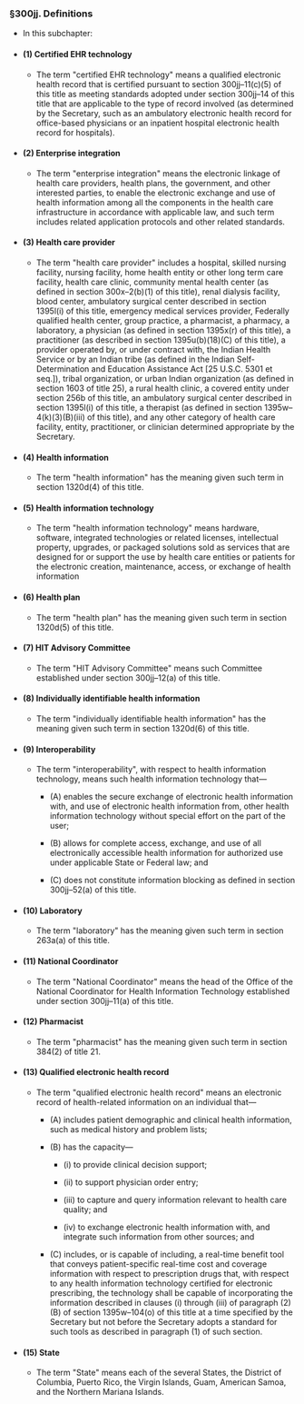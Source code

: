### §300jj. Definitions
* In this subchapter:

* #### (1) Certified EHR technology
  * The term "certified EHR technology" means a qualified electronic health record that is certified pursuant to section 300jj–11(c)(5) of this title as meeting standards adopted under section 300jj–14 of this title that are applicable to the type of record involved (as determined by the Secretary, such as an ambulatory electronic health record for office-based physicians or an inpatient hospital electronic health record for hospitals).

* #### (2) Enterprise integration
  * The term "enterprise integration" means the electronic linkage of health care providers, health plans, the government, and other interested parties, to enable the electronic exchange and use of health information among all the components in the health care infrastructure in accordance with applicable law, and such term includes related application protocols and other related standards.

* #### (3) Health care provider
  * The term "health care provider" includes a hospital, skilled nursing facility, nursing facility, home health entity or other long term care facility, health care clinic, community mental health center (as defined in section 300x–2(b)(1) of this title), renal dialysis facility, blood center, ambulatory surgical center described in section 1395l(i) of this title, emergency medical services provider, Federally qualified health center, group practice, a pharmacist, a pharmacy, a laboratory, a physician (as defined in section 1395x(r) of this title), a practitioner (as described in section 1395u(b)(18)(C) of this title), a provider operated by, or under contract with, the Indian Health Service or by an Indian tribe (as defined in the Indian Self-Determination and Education Assistance Act [25 U.S.C. 5301 et seq.]), tribal organization, or urban Indian organization (as defined in section 1603 of title 25), a rural health clinic, a covered entity under section 256b of this title, an ambulatory surgical center described in section 1395l(i) of this title, a therapist (as defined in section 1395w–4(k)(3)(B)(iii) of this title), and any other category of health care facility, entity, practitioner, or clinician determined appropriate by the Secretary.

* #### (4) Health information
  * The term "health information" has the meaning given such term in section 1320d(4) of this title.

* #### (5) Health information technology
  * The term "health information technology" means hardware, software, integrated technologies or related licenses, intellectual property, upgrades, or packaged solutions sold as services that are designed for or support the use by health care entities or patients for the electronic creation, maintenance, access, or exchange of health information

* #### (6) Health plan
  * The term "health plan" has the meaning given such term in section 1320d(5) of this title.

* #### (7) HIT Advisory Committee
  * The term "HIT Advisory Committee" means such Committee established under section 300jj–12(a) of this title.

* #### (8) Individually identifiable health information
  * The term "individually identifiable health information" has the meaning given such term in section 1320d(6) of this title.

* #### (9) Interoperability
  * The term "interoperability", with respect to health information technology, means such health information technology that—

    * (A) enables the secure exchange of electronic health information with, and use of electronic health information from, other health information technology without special effort on the part of the user;

    * (B) allows for complete access, exchange, and use of all electronically accessible health information for authorized use under applicable State or Federal law; and

    * (C) does not constitute information blocking as defined in section 300jj–52(a) of this title.

* #### (10) Laboratory
  * The term "laboratory" has the meaning given such term in section 263a(a) of this title.

* #### (11) National Coordinator
  * The term "National Coordinator" means the head of the Office of the National Coordinator for Health Information Technology established under section 300jj–11(a) of this title.

* #### (12) Pharmacist
  * The term "pharmacist" has the meaning given such term in section 384(2) of title 21.

* #### (13) Qualified electronic health record
  * The term "qualified electronic health record" means an electronic record of health-related information on an individual that—

    * (A) includes patient demographic and clinical health information, such as medical history and problem lists;

    * (B) has the capacity—

      * (i) to provide clinical decision support;

      * (ii) to support physician order entry;

      * (iii) to capture and query information relevant to health care quality; and

      * (iv) to exchange electronic health information with, and integrate such information from other sources; and


    * (C) includes, or is capable of including, a real-time benefit tool that conveys patient-specific real-time cost and coverage information with respect to prescription drugs that, with respect to any health information technology certified for electronic prescribing, the technology shall be capable of incorporating the information described in clauses (i) through (iii) of paragraph (2)(B) of section 1395w–104(o) of this title at a time specified by the Secretary but not before the Secretary adopts a standard for such tools as described in paragraph (1) of such section.

* #### (15) State
  * The term "State" means each of the several States, the District of Columbia, Puerto Rico, the Virgin Islands, Guam, American Samoa, and the Northern Mariana Islands.